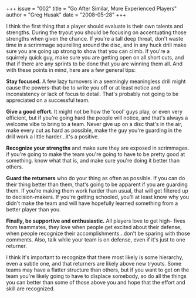 +++
issue = "002"
title = "Go After Similar, More Experienced Players"
author = "Greg Husak"
date = "2008-05-28"
+++

I think the first thing that a player should evaluate is their own talents and
strengths. During the tryout you should be focusing on accentuating those
strengths when given the chance. If you're a tall deep threat, don't waste
time in a scrimmage squirelling around the disc, and in any huck drill make
sure you are going up strong to show that you can climb. If you're a squirrely
quick guy, make sure you are getting open on all short cuts, and that if there
are any sprints to be done that you are winning them all. And with these
points in mind, here are a few general tips:  
  
**Stay focused.** A few lazy turnovers in a seemingly meaningless drill might
cause the powers-that-be to write you off or at least notice and inconsistency
or lack of focus to detail. That's probably not going to be appreciated on a
successful team.  
  
**Give a good effort.** It might not be how the 'cool' guys play, or even very
efficient, but if you're going hard the people will notice, and that's always
a welcome vibe to bring to a team. Never give up on a disc that's in the air,
make every cut as hard as possible, make the guy you're guarding in the drill
work a little harder...it's a positive.  
  
**Recognize your strengths** and make sure they are exposed in scrimmages. if
you're going to make the team you're going to have to be pretty good at
something. know what that is, and make sure you're doing it better than
others.  
  
**Guard the returners** who do your thing as often as possible. If you can do
their thing better than them, that's going to be apparent if you are guarding
them. If you're making them work harder than usual, that will get filtered up
to decision-makers. If you're getting schooled, you'll at least know why you
didn't make the team and will have hopefully learned something from a better
player than you.  
  
**Finally, be supportive and enthusiastic.** All players love to get high-
fives from teammates, they love when people get excited about their defense,
when people recognize their accomplishments...don't be sparing with those
comments. Also, talk while your team is on defense, even if it's just to one
returner.  
  
I think it's important to recognize that there most likely is some hierarchy,
even a subtle one, and that returners are likely above new tryouts. Some teams
may have a flatter structure than others, but if you want to get on the team
you're likely going to have to displace somebody, so do all the things you can
better than some of those above you and hope that the effort and skill are
recognized.
